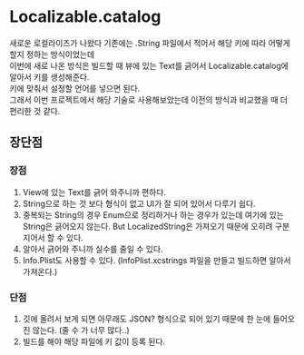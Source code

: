 # Localizable.catalog

새로운 로컬라이즈가 나왔다 기존에는 .String 파일에서 적어서 해당 키에 따라 어떻게 할지 정하는 방식이었는데  
이번에 새로 나온 방식은 빌드할 때 뷰에 있는 Text를 긁어서 Localizable.catalog에 알아서 키를 생성해준다.  
키에 맞춰서 설정할 언어를  넣으면 된다.   
그래서 이번 프로젝트에서 해당 기술로 사용해보았는데 이전의 방식과 비교했을 때 더 편리한 것 같다.   

## 장단점

### 장점
1. View에 있는 Text를 긁어 와주니까 편하다.
2. String으로 하는 것 보다 형식이 없고 UI가 잘 되어 있어서 다루기 쉽다.
3. 중복되는 String의 경우 Enum으로 정리하거나 하는 경우가 있는데 여기에 있는 String은 긁어오지 않는다. But LocalizedString은 가져오기 때문에 오히려 구분지어서 할 수 있다.
4. 알아서 긁어와 주니까 실수를 줄일 수 있다.   
5. Info.Plist도 사용할 수 있다.  (InfoPlist.xcstrings 파일을 만들고 빌드하면 알아서 가져온다.)

### 단점
1. 깃에 올려서 보게 되면 아무래도 JSON? 형식으로 되어 있기 때문에 한 눈에 들어오진 않는다. (줄 수 가 너무 많다..)
2. 빌드를 해야 해당 파일에 키 값이 등록 된다.   